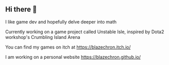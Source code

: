 ## Hi there 👋

<!--
**BlazeChron/BlazeChron** is a ✨ _special_ ✨ repository because its `README.md` (this file) appears on your GitHub profile.

Here are some ideas to get you started:

- 🔭 I’m currently working on ...
- 🌱 I’m currently learning ...
- 👯 I’m looking to collaborate on ...
- 🤔 I’m looking for help with ...
- 💬 Ask me about ...
- 📫 How to reach me: ...
- 😄 Pronouns: ...
- ⚡ Fun fact: ...
-->
I like game dev and hopefully delve deeper into math

Currently working on a game project called Unstable Isle, inspired by Dota2 workshop's Crumbling Island Arena

You can find my games on itch at https://blazechron.itch.io/

I am working on a personal website
https://blazechron.github.io/
